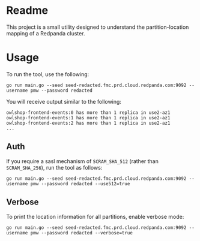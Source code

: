 # Readme
This project is a small utility designed to understand the partition-location mapping of a Redpanda cluster.

# Usage
To run the tool, use the following:

```shell
go run main.go --seed seed-redacted.fmc.prd.cloud.redpanda.com:9092 --username pmw --password redacted
```

You will receive output similar to the following:

```text
owlshop-frontend-events:0 has more than 1 replica in use2-az1
owlshop-frontend-events:1 has more than 1 replica in use2-az1
owlshop-frontend-events:2 has more than 1 replica in use2-az1
...
```

## Auth
If you require a sasl mechanism of `SCRAM_SHA_512` (rather than `SCRAM_SHA_256`), run the tool as follows:

```shell
go run main.go --seed seed-redacted.fmc.prd.cloud.redpanda.com:9092 --username pmw --password redacted --use512=true
```

## Verbose
To print the location information for all partitions, enable verbose mode:

```shell
go run main.go --seed seed-redacted.fmc.prd.cloud.redpanda.com:9092 --username pmw --password redacted --verbose=true
```
